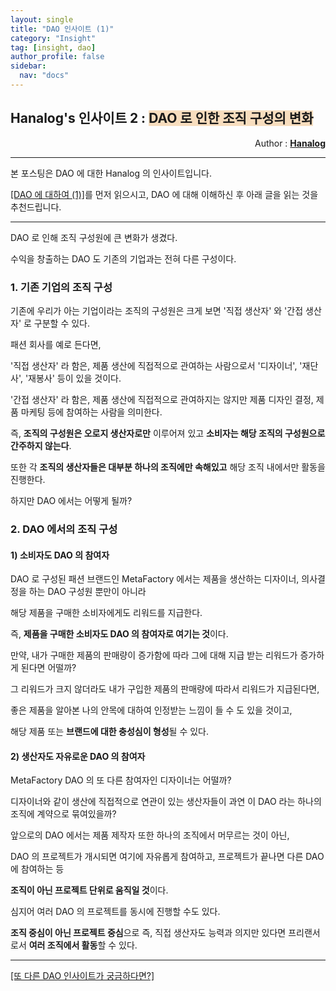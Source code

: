 ```yaml
---
layout: single
title: "DAO 인사이트 (1)"
category: "Insight"
tag: [insight, dao]
author_profile: false
sidebar:
  nav: "docs"
---
```




## Hanalog's 인사이트 2 : <span style='background-color: #F7DDBE'>DAO 로 인한 조직 구성의 변화</span>

<div style="text-align: right"> Author : <b><a href="https://github.com/hanalog">Hanalog</a></b></div>

---

본 포스팅은 DAO 에 대한 Hanalog 의 인사이트입니다.

[[DAO 에 대하여 (1)]](https://www.youtube.com/watch?v=_9wG4PdevrU)를 먼저 읽으시고, DAO 에 대해 이해하신 후 아래 글을 읽는 것을 추천드립니다.

---



DAO 로 인해 조직 구성원에 큰 변화가 생겼다.

수익을 창출하는 DAO 도 기존의 기업과는 전혀 다른 구성이다.



### 1. 기존 기업의 조직 구성

기존에 우리가 아는 기업이라는 조직의 구성원은 크게 보면 '직접 생산자' 와 '간접 생산자' 로 구분할 수 있다.

패션 회사를 예로 든다면,

'직접 생산자' 라 함은, 제품 생산에 직접적으로 관여하는 사람으로서 '디자이너', '재단사', '재봉사' 등이 있을 것이다.

'간접 생산자' 라 함은, 제품 생산에 직접적으로 관여하지는 않지만 제품 디자인 결정, 제품 마케팅 등에 참여하는 사람을 의미한다.

즉, **조직의 구성원은 오로지 생산자로만** 이루어져 있고 **소비자는 해당 조직의 구성원으로 간주하지 않는다**.

또한 각 **조직의 생산자들은 대부분 하나의 조직에만 속해있고** 해당 조직 내에서만 활동을 진행한다.

하지만 DAO 에서는 어떻게 될까?



### 2. DAO 에서의 조직 구성

#### 1) 소비자도 DAO 의 참여자

DAO 로 구성된 패션 브랜드인 MetaFactory 에서는 제품을 생산하는 디자이너, 의사결정을 하는 DAO 구성원 뿐만이 아니라

해당 제품을 구매한 소비자에게도 리워드를 지급한다.

즉, **제품을 구매한 소비자도 DAO 의 참여자로 여기는 것**이다.

만약, 내가 구매한 제품의 판매량이 증가함에 따라 그에 대해 지급 받는 리워드가 증가하게 된다면 어떨까?

그 리워드가 크지 않더라도 내가 구입한 제품의 판매량에 따라서 리워드가 지급된다면, 

좋은 제품을 알아본 나의 안목에 대하여 인정받는 느낌이 들 수 도 있을 것이고,

해당 제품 또는 **브랜드에 대한 충성심이 형성**될 수 있다.



#### 2) 생산자도 자유로운 DAO 의 참여자

MetaFactory DAO 의 또 다른 참여자인 디자이너는 어떨까? 

디자이너와 같이 생산에 직접적으로 연관이 있는 생산자들이 과연 이 DAO 라는 하나의 조직에 계약으로 묶여있을까?

앞으로의 DAO 에서는 제품 제작자 또한 하나의 조직에서 머무르는 것이 아닌,

DAO 의 프로젝트가 개시되면 여기에 자유롭게 참여하고, 프로젝트가 끝나면 다른 DAO 에 참여하는 등 

**조직이 아닌 프로젝트 단위로 움직일 것**이다.

심지어 여러 DAO 의 프로젝트를 동시에 진행할 수도 있다.

**조직 중심이 아닌 프로젝트 중심**으로 즉, 직접 생산자도 능력과 의지만 있다면 프리랜서로서 **여러 조직에서 활동**할 수 있다.





---

[[또 다른 DAO 인사이트가 궁금하다면?]](https://hanalog.github.io/tags/#dao)



